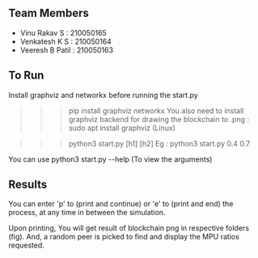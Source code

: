 ## Team Members
- Vinu Rakav S    : 210050165 
- Venkatesh K S   : 210050164 
- Veeresh B Patil : 210050163

## To Run 
Install graphviz and networkx before running the start.py 
>>> pip install graphviz networkx 
You also need to install graphviz backend for drawing the blockchain to .png : 
>>> sudo apt install graphviz (Linux)

>>> python3 start.py [h1] [h2]
Eg : python3 start.py 0.4 0.7

You can use python3 start.py --help (To view the arguments)

## Results 
You can enter 'p' to (print and continue) or 'e' to (print and end) the process, at any time in between the simulation.

Upon printing, 
You will get result of blockchain png in respective folders (fig). And, a random peer is picked to find and display the MPU ratios requested.

